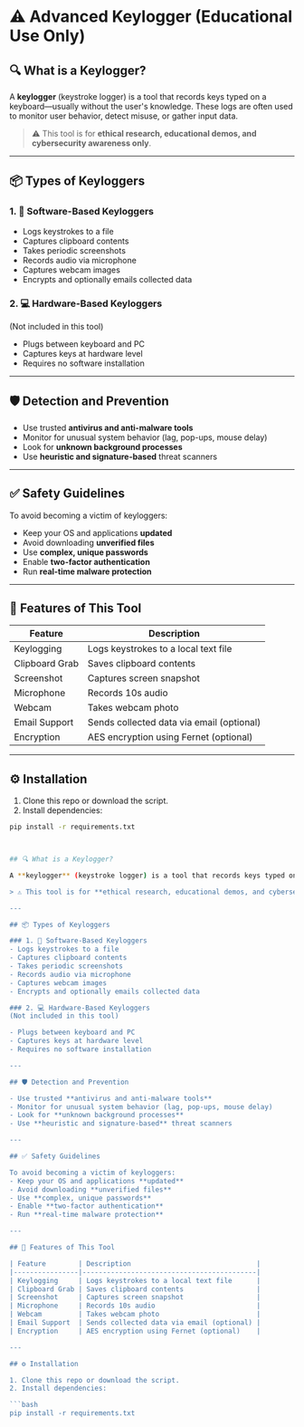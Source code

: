 # ⚠️ Advanced Keylogger (Educational Use Only)

## 🔍 What is a Keylogger?

A **keylogger** (keystroke logger) is a tool that records keys typed on a keyboard—usually without the user's knowledge. These logs are often used to monitor user behavior, detect misuse, or gather input data.

> ⚠️ This tool is for **ethical research, educational demos, and cybersecurity awareness only**.

---

## 📦 Types of Keyloggers

### 1. 🧠 Software-Based Keyloggers
- Logs keystrokes to a file
- Captures clipboard contents
- Takes periodic screenshots
- Records audio via microphone
- Captures webcam images
- Encrypts and optionally emails collected data

### 2. 💻 Hardware-Based Keyloggers
(Not included in this tool)

- Plugs between keyboard and PC
- Captures keys at hardware level
- Requires no software installation

---

## 🛡️ Detection and Prevention

- Use trusted **antivirus and anti-malware tools**
- Monitor for unusual system behavior (lag, pop-ups, mouse delay)
- Look for **unknown background processes**
- Use **heuristic and signature-based** threat scanners

---

## ✅ Safety Guidelines

To avoid becoming a victim of keyloggers:
- Keep your OS and applications **updated**
- Avoid downloading **unverified files**
- Use **complex, unique passwords**
- Enable **two-factor authentication**
- Run **real-time malware protection**

---

## 🧪 Features of This Tool

| Feature        | Description                               |
|----------------|-------------------------------------------|
| Keylogging     | Logs keystrokes to a local text file      |
| Clipboard Grab | Saves clipboard contents                  |
| Screenshot     | Captures screen snapshot                  |
| Microphone     | Records 10s audio                         |
| Webcam         | Takes webcam photo                        |
| Email Support  | Sends collected data via email (optional) |
| Encryption     | AES encryption using Fernet (optional)    |

---

## ⚙️ Installation

1. Clone this repo or download the script.
2. Install dependencies:

```bash
pip install -r requirements.txt



## 🔍 What is a Keylogger?

A **keylogger** (keystroke logger) is a tool that records keys typed on a keyboard—usually without the user's knowledge. These logs are often used to monitor user behavior, detect misuse, or gather input data.

> ⚠️ This tool is for **ethical research, educational demos, and cybersecurity awareness only**.

---

## 📦 Types of Keyloggers

### 1. 🧠 Software-Based Keyloggers
- Logs keystrokes to a file
- Captures clipboard contents
- Takes periodic screenshots
- Records audio via microphone
- Captures webcam images
- Encrypts and optionally emails collected data

### 2. 💻 Hardware-Based Keyloggers
(Not included in this tool)

- Plugs between keyboard and PC
- Captures keys at hardware level
- Requires no software installation

---

## 🛡️ Detection and Prevention

- Use trusted **antivirus and anti-malware tools**
- Monitor for unusual system behavior (lag, pop-ups, mouse delay)
- Look for **unknown background processes**
- Use **heuristic and signature-based** threat scanners

---

## ✅ Safety Guidelines

To avoid becoming a victim of keyloggers:
- Keep your OS and applications **updated**
- Avoid downloading **unverified files**
- Use **complex, unique passwords**
- Enable **two-factor authentication**
- Run **real-time malware protection**

---

## 🧪 Features of This Tool

| Feature        | Description                               |
|----------------|-------------------------------------------|
| Keylogging     | Logs keystrokes to a local text file      |
| Clipboard Grab | Saves clipboard contents                  |
| Screenshot     | Captures screen snapshot                  |
| Microphone     | Records 10s audio                         |
| Webcam         | Takes webcam photo                        |
| Email Support  | Sends collected data via email (optional) |
| Encryption     | AES encryption using Fernet (optional)    |

---

## ⚙️ Installation

1. Clone this repo or download the script.
2. Install dependencies:

```bash
pip install -r requirements.txt
